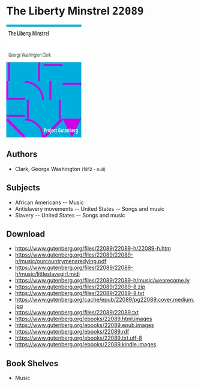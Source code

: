 # The Liberty Minstrel <kbd>22089</kbd>

![](./cover.medium.jpg "")

## Authors


 - Clark, George Washington <small>(1812 - null)</small>

## Subjects


 - African Americans -- Music
 - Antislavery movements -- United States -- Songs and music
 - Slavery -- United States -- Songs and music

## Download


 - https://www.gutenberg.org/files/22089/22089-h/22089-h.htm
 - https://www.gutenberg.org/files/22089/22089-h/music/ourcountrymenaredying.pdf
 - https://www.gutenberg.org/files/22089/22089-h/music/littleslavegirl.midi
 - https://www.gutenberg.org/files/22089/22089-h/music/wearecome.ly
 - https://www.gutenberg.org/files/22089/22089-8.zip
 - https://www.gutenberg.org/files/22089/22089-8.txt
 - https://www.gutenberg.org/cache/epub/22089/pg22089.cover.medium.jpg
 - https://www.gutenberg.org/files/22089/22089.txt
 - https://www.gutenberg.org/ebooks/22089.html.images
 - https://www.gutenberg.org/ebooks/22089.epub.images
 - https://www.gutenberg.org/ebooks/22089.rdf
 - https://www.gutenberg.org/ebooks/22089.txt.utf-8
 - https://www.gutenberg.org/ebooks/22089.kindle.images

## Book Shelves


 - Music
